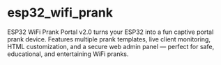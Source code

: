 # esp32_wifi_prank
ESP32 WiFi Prank Portal v2.0 turns your ESP32 into a fun captive portal prank device. Features multiple prank templates, live client monitoring, HTML customization, and a secure web admin panel — perfect for safe, educational, and entertaining WiFi pranks.
